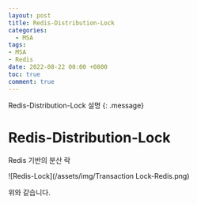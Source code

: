 ```yaml
---
layout: post
title: Redis-Distribution-Lock
categories:
  - MSA
tags:
- MSA
- Redis
date: 2022-08-22 00:00 +0800
toc: true
comment: true
---
```

Redis-Distribution-Lock 설명
{: .message}

# Redis-Distribution-Lock
Redis 기반의 분산 락

![Redis-Lock](/assets/img/Transaction Lock-Redis.png)

위와 같습니다.


